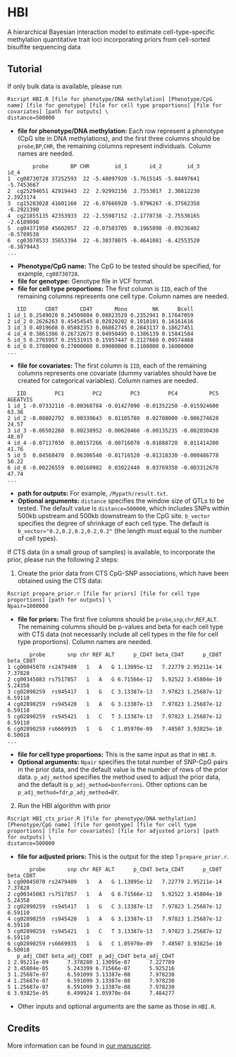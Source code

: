 # HBI
A hierarchical Bayesian interaction model to estimate cell-type-specific methylation quantitative trait loci incorporating priors from cell-sorted bisulfite sequencing data

## Tutorial
If only bulk data is available, please run 
```
Rscript HBI.R [file for phenotype/DNA methylation] [Phenotype/CpG name] [file for genotype] [file for cell type proportions] [file for covariates] [path for outputs] \
distance=500000
```
- **file for phenotype/DNA methylation:** Each row represent a phenotype (CpG site in DNA methylations), and the first three columns should be `probe`,`BP`,`CHR`, the remaining columns represent individuals. Column names are needed.
```
        probe       BP CHR        id_1       id_2        id_3       id_4
1  cg08730728 37252593  22 -5.48097920 -5.7615145 -5.84497641 -5.7453667
2  cg25294651 42919443  22  2.92992156  2.7553017  2.30812230  2.3923174
3  cg15283028 41601160  22 -6.07666920 -5.9796267 -6.37562358 -6.2921390
4  cg21855135 42353933  22 -2.55987152 -2.1778738 -2.75530165 -2.6189098
5  cg04371950 45602057  22 -0.07503705  0.1965098 -0.09236402 -0.5789538
6  cg03070533 35653394  22 -6.30378075 -6.4641081 -6.42553520 -6.3879443
...
```
- **Phenotype/CpG name:** The CpG to be tested should be specified, for example, `cg08730728`.
- **file for genotype:** Genotype file in VCF format.
- **file for cell type proportions:** The first column is `IID`, each of the remaining columns represents one cell type. Column names are needed.
```
   IID      CD8T       CD4T       Mono        NK      Bcell
1 id_1 0.2549020 0.24509804 0.08823529 0.2352941 0.17647059
2 id_2 0.2626263 0.45454545 0.02020202 0.1010101 0.16161616
3 id_3 0.4019608 0.05882353 0.06862745 0.2843137 0.18627451
4 id_4 0.3861386 0.26732673 0.04950495 0.1386139 0.15841584
5 id_5 0.2765957 0.25531915 0.15957447 0.2127660 0.09574468
6 id_6 0.3700000 0.27000000 0.09000000 0.1100000 0.16000000
...
```
- **file for covariates:** The first column is `IID`, each of the remaining columns represents one covariate (dummy variables should have be created for categorical variables). Column names are needed.
```
   IID         PC1         PC2         PC3         PC4          PC5 AGEATVIS
1 id_1 -0.07332110 -0.00368784 -0.01427090 -0.01352250 -0.015924600    63.36
2 id_2 -0.00802792  0.00339643  0.01105780  0.02708000 -0.006274620    24.57
3 id_3 -0.06502260  0.00238952 -0.00620466 -0.00135235 -0.002030430    48.07
4 id_4 -0.07117030  0.00157266 -0.00716070 -0.01088720  0.011414200    41.76
5 id_5  0.04568470  0.06306540 -0.01716520 -0.01318330 -0.000486778    50.22
6 id_6 -0.00226559  0.00160982  0.03022440  0.03769350 -0.003312670    47.74
...
```
- **path for outputs:** For example, `/Mypath/result.txt`.
- **Optional arguments:** `distance` specifies the window size of QTLs to be tested. The default value is `distance=500000`, which includes SNPs within 500kb upstream and 500kb downstream to the CpG site. `b_vector` specifies the degree of shrinkage of each cell type. The default is `b_vector="0.2,0.2,0.2,0.2,0.2"` (the length must equal to the number of cell types).


If CTS data (in a small group of samples) is available, to incorporate the prior, please run the following 2 steps:

1. Create the prior data from CTS CpG-SNP associations, which have been obtained using the CTS data:
```
Rscript prepare_prior.r [file for priors] [file for cell type proportions] [path for outputs] \
Npair=1000000
```
- **file for priors:** The first five columns should be `probe`,`snp`,`chr`,`REF`,`ALT`. The remaining columns should be p-values and beta for each cell type with CTS data (not necessarily include all cell types in the file for cell type proportions). Column names are needed.
```
       probe       snp chr REF ALT      p_CD4T beta_CD4T      p_CD8T beta_CD8T
1 cg00045070 rs2479409   1   A   G 1.13095e-12   7.22779 2.95211e-14   7.37828
2 cg00345083 rs7517857   1   A   G 6.71566e-12   5.92522 3.45804e-10   5.24358
3 cg02890259  rs945417   1   G   C 3.13387e-13   7.97823 1.25687e-12   6.59110
4 cg02890259  rs945420   1   A   G 3.13387e-13   7.97823 1.25687e-12   6.59110
5 cg02890259  rs945421   1   C   T 3.13387e-13   7.97823 1.25687e-12   6.59110
6 cg02890259 rs6669935   1   G   C 1.05970e-09   7.48507 3.93825e-10   6.50018
...
```
- **file for cell type proportions:** This is the same input as that in `HBI.R`.
- **Optional arguments:** `Npair` specifies the total number of SNP-CpG pairs in the prior data, and the default value is the number of rows of the prior data. `p_adj_method` specifies the method used to adjust the prior data, and the default is `p_adj_method=bonferroni`. Other options can be `p_adj_method=fdr`,`p_adj_method=BY`.

2. Run the HBI algorithm with prior
```
Rscript HBI_cts_prior.R [file for phenotype/DNA methylation] [Phenotype/CpG name] [file for genotype] [file for cell type proportions] [file for covariates] [file for adjusted priors] [path for outputs] \
distance=500000
```
- **file for adjusted priors:** This is the output for the step 1 `prepare_prior.r`.
```
       probe       snp chr REF ALT      p_CD4T beta_CD4T      p_CD8T beta_CD8T
1 cg00045070 rs2479409   1   A   G 1.13095e-12   7.22779 2.95211e-14   7.37828
2 cg00345083 rs7517857   1   A   G 6.71566e-12   5.92522 3.45804e-10   5.24358
3 cg02890259  rs945417   1   G   C 3.13387e-13   7.97823 1.25687e-12   6.59110
4 cg02890259  rs945420   1   A   G 3.13387e-13   7.97823 1.25687e-12   6.59110
5 cg02890259  rs945421   1   C   T 3.13387e-13   7.97823 1.25687e-12   6.59110
6 cg02890259 rs6669935   1   G   C 1.05970e-09   7.48507 3.93825e-10   6.50018
   p_adj_CD8T beta_adj_CD8T  p_adj_CD4T beta_adj_CD4T
1 2.95211e-09      7.378280 1.13095e-07      7.227789
2 3.45804e-05      5.243399 6.71566e-07      5.925216
3 1.25687e-07      6.591099 3.13387e-08      7.978230
4 1.25687e-07      6.591099 3.13387e-08      7.978230
5 1.25687e-07      6.591099 3.13387e-08      7.978230
6 3.93825e-05      6.499924 1.05970e-04      7.484277

```
- Other inputs and optional arguments are the same as those in `HBI.R`.

## Credits
More information can be found in [our manuscript](https://www.biorxiv.org/content/10.1101/2024.02.01.578272v1).
